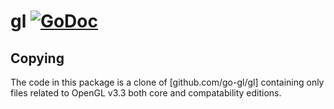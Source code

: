 # gl [![GoDoc](https://godoc.org/github.com/go-gl/gl?status.svg)](https://godoc.org/github.com/go-gl/gl)

## Copying
The code in this package is a clone of [github.com/go-gl/gl] containing only files related to OpenGL v3.3 both core and compatability editions.
